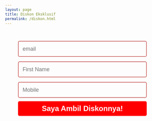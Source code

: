 ```yaml
---
layout: page
title: Diskon Eksklusif
permalink: /diskon.html
---
```


<style>
@import url(https://fonts.googleapis.com/css?family=Montserrat:400,700);

body {  }
form { max-width:420px; margin:50px auto; }

.feedback-input {
  color:black;
  font-family: Helvetica, Arial, sans-serif;
  font-weight:500;
  font-size: 18px;
  border-radius: 5px;
  line-height: 22px;
  background-color: transparent;
  border:2px solid #CC6666;
  transition: all 0.3s;
  padding: 13px;
  margin-bottom: 15px;
  width:100%;
  box-sizing: border-box;
  outline:0;
}

.feedback-input:focus { border:2px solid #CC4949; }

textarea {
  height: 150px;
  line-height: 150%;
  resize:vertical;
}

[type="submit"] {
  font-family: 'Montserrat', Arial, Helvetica, sans-serif;
  width: 100%;
  background:#FF0000;
  border-radius:5px;
  border:0;
  cursor:pointer;
  color:white;
  font-size:24px;
  padding-top:10px;
  padding-bottom:10px;
  transition: all 0.3s;
  margin-top:-4px;
  font-weight:700;
}
[type="submit"]:hover { background:#CC4949; }

</style>  
 <form method="post" action="https://be.mailketing.co.id/webform.php?id=8998" id="webform"> 
<input type=email id="email" name="email" class="feedback-input" placeholder="email" required>
<input type=text id=first_name name=first_name class="feedback-input" placeholder="First Name">
<input type=text id=mobile name=mobile class="feedback-input" placeholder="Mobile">
<input type="submit" name="submit" value="Saya Ambil Diskonnya!"></form>

